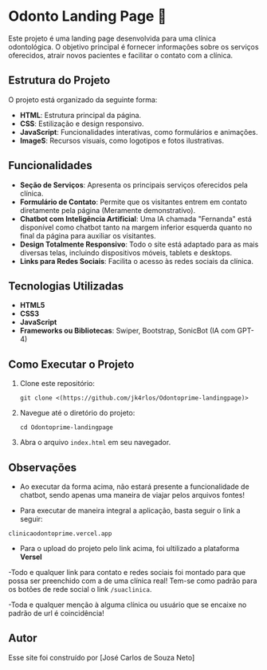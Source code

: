 # Odonto Landing Page 🦷

Este projeto é uma landing page desenvolvida para uma clínica odontológica. O objetivo principal é fornecer informações sobre os serviços oferecidos, atrair novos pacientes e facilitar o contato com a clínica.

## Estrutura do Projeto

O projeto está organizado da seguinte forma:

- **HTML**: Estrutura principal da página.
- **CSS**: Estilização e design responsivo.
- **JavaScript**: Funcionalidades interativas, como formulários e animações.
- **ImageS**: Recursos visuais, como logotipos e fotos ilustrativas.

## Funcionalidades

- **Seção de Serviços**: Apresenta os principais serviços oferecidos pela clínica.
- **Formulário de Contato**: Permite que os visitantes entrem em contato diretamente pela página (Meramente demonstrativo).
- **Chatbot com Inteligência Artificial**: Uma IA chamada "Fernanda" está disponível como chatbot tanto na margem inferior esquerda quanto no final da página para auxiliar os visitantes.
- **Design Totalmente Responsivo**: Todo o site está adaptado para as mais diversas telas, incluindo dispositivos móveis, tablets e desktops.
- **Links para Redes Sociais**: Facilita o acesso às redes sociais da clínica.

## Tecnologias Utilizadas

- **HTML5**
- **CSS3**
- **JavaScript**
- **Frameworks ou Bibliotecas**: Swiper, Bootstrap, SonicBot (IA com GPT-4)

## Como Executar o Projeto

1. Clone este repositório:
    ```
    git clone <(https://github.com/jk4rlos/Odontoprime-landingpage)>
    ```
2. Navegue até o diretório do projeto:
    ```
    cd Odontoprime-landingpage
    ```
3. Abra o arquivo `index.html` em seu navegador.

## Observações
- Ao executar da forma acima, não estará presente a funcionalidade de chatbot, sendo apenas uma 
maneira de viajar pelos arquivos fontes!

- Para executar de maneira integral a aplicação, basta seguir o link a seguir:
```
clinicaodontoprime.vercel.app
```
- Para o upload do projeto pelo link acima, foi ultilizado a plataforma **Versel**

-Todo e qualquer link para contato e redes sociais foi montado para que possa ser preenchido com a de uma clínica real!
Tem-se como padrão para os botões de rede social o link `/suaclinica`.

-Toda e qualquer menção à alguma clínica ou usuário que se encaixe no padrão de url é coincidência!

## Autor
Esse site foi construído por [José Carlos de Souza Neto]




